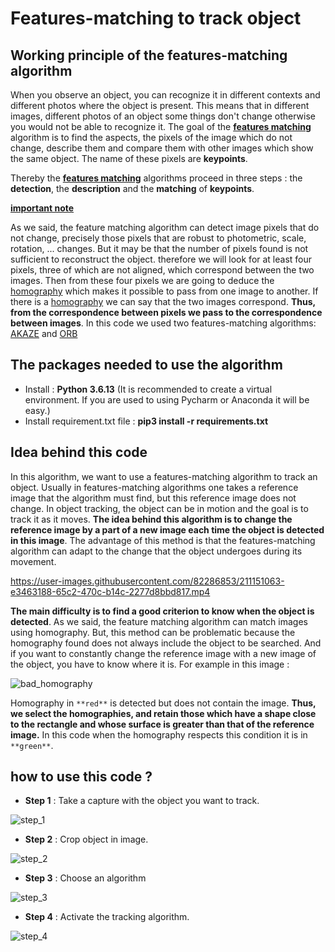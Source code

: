 # Features-matching to track object

## Working principle of the features-matching algorithm

When you observe an object, you can recognize it in different contexts and different photos where the object is present. This means that in different images,
different photos of an object some things don't change otherwise you would not be able to recognize it. The goal of the
**[features matching](https://opencv24-python-tutorials.readthedocs.io/en/latest/py_tutorials/py_feature2d/py_matcher/py_matcher.html)** 
algorithm is to find the aspects, the pixels of the image which do not change, describe them and compare them with other images which show the same object. 
The name of these pixels are **keypoints**.


Thereby the **[features matching](https://opencv24-python-tutorials.readthedocs.io/en/latest/py_tutorials/py_feature2d/py_matcher/py_matcher.html)** 
algorithms proceed in three steps : the **detection**, the **description** and the **matching** of **keypoints**.

<ins>**important note**</ins>

As we said, the feature matching algorithm can detect image pixels that do not change, precisely those pixels that are robust to photometric,
scale, rotation, ... changes. But it may be that the number of pixels found is not sufficient to reconstruct the object. therefore we will look for at 
least four pixels, three of which are not aligned, which correspond between the two images. Then from these four pixels we are going to deduce 
the [homography](https://en.wikipedia.org/wiki/Homography_(computer_vision)) which makes it possible to pass from one image to another. If there is a 
[homography](https://en.wikipedia.org/wiki/Homography_(computer_vision)) we can say that the two images correspond. 
**Thus, from the correspondence between pixels we pass to the correspondence between images**. In this code we used two features-matching algorithms: 
[AKAZE](http://tulipp.eu/wp-content/uploads/2019/03/2017_TUD_HEART_kalms.pdf) and [ORB](http://www.gwylab.com/download/ORB_2012.pdf)

## The packages needed to use the algorithm

* Install : **Python 3.6.13** (It is recommended to create a virtual environment. If you are used to using Pycharm or Anaconda it will be easy.)
* Install requirement.txt file : **pip3 install -r requirements.txt**

## Idea behind this code







In this algorithm, we want to use a features-matching algorithm to track an object. Usually in features-matching algorithms one takes a reference image
that the algorithm must find, but this reference image does not change. In object tracking, the object can be in motion and the goal is to track it as 
it moves. **The idea behind this algorithm is to change the reference image by a part of a new image each time the object is detected in this image**. 
The advantage of this method is that the features-matching algorithm can adapt to the change that the object undergoes during its movement. 

https://user-images.githubusercontent.com/82286853/211151063-e3463188-65c2-470c-b14c-2277d8bbd817.mp4


**The main difficulty is to find a good criterion to know when the object is detected**. As we said, the feature matching algorithm can match images using homography. 
But, this method can be problematic because the homography found does not always include the object to be searched. And if you want to constantly change the reference 
image with a new image of the object, you have to know where it is. For example in this image : 
  


![bad_homography](https://user-images.githubusercontent.com/82286853/211152708-ff011400-e484-4f6c-adbd-b8335c055c62.png)



Homography in ```**red**```  is detected but does not contain the image. **Thus, we select the homographies, and retain those which have a shape close to the rectangle 
and whose surface is greater than that of the reference image.** In this code when the homography respects this condition it is in 
```**green**```.
## how to use this code ?

* **Step 1** : Take a capture with the object you want to track.

 ![step_1](./images/images_for_presentation/step_1.png)
 
* **Step 2** : Crop object in image.

 ![step_2](./images/images_for_presentation/step_2.png)
 
* **Step 3** : Choose an algorithm

 ![step_3](./images/images_for_presentation/step_3.png)
 
* **Step 4** : Activate the tracking algorithm.

 ![step_4](./images/images_for_presentation/step_4.png)
